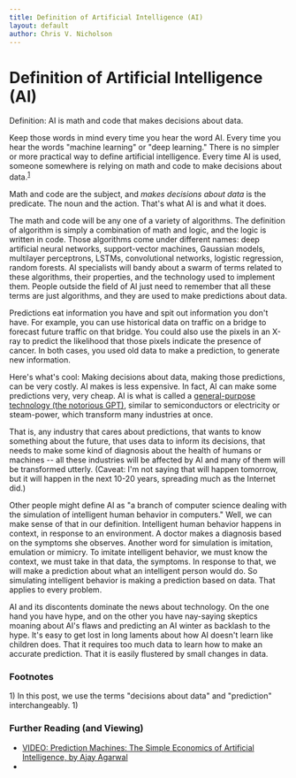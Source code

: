 ```yaml
---
title: Definition of Artificial Intelligence (AI)
layout: default
author: Chris V. Nicholson
---
```


# Definition of Artificial Intelligence (AI)

Definition: AI is math and code that makes decisions about data. 

Keep those words in mind every time you hear the word AI. Every time you hear the words "machine learning" or "deep learning." There is no simpler or more practical way to define artificial intelligence. Every time AI is used, someone somewhere is relying on math and code to make decisions about data.<sup>[1](#one)</sup>  

Math and code are the subject, and *makes decisions about data* is the predicate. The noun and the action. That's what AI is and what it does.

The math and code will be any one of a variety of algorithms. The definition of algorithm is simply a combination of math and logic, and the logic is written in code. Those algorithms come under different names: deep artificial neural networks, support-vector machines, Gaussian models, multilayer perceptrons, LSTMs, convolutional networks, logistic regression, random forests. AI specialists will bandy about a swarm of terms related to these algorithms, their properties, and the technology used to implement them. People outside the field of AI just need to remember that all these terms are just algorithms, and they are used to make predictions about data.

Predictions eat information you have and spit out information you don't have. For example, you can use historical data on traffic on a bridge to forecast future traffic on that bridge. You could also use the pixels in an X-ray to predict the likelihood that those pixels indicate the presence of cancer. In both cases, you used old data to make a prediction, to generate new information. 

Here's what's cool: Making decisions about data, making those predictions, can be very costly. AI makes is less expensive. In fact, AI can make some predictions very, very cheap. AI is what is called a [general-purpose technology (the notorious GPT)](http://www.nyu.edu/econ/user/jovanovi/JovRousseauGPT.pdf), similar to semiconductors or electricity or steam-power, which transform many industries at once.  

That is, any industry that cares about predictions, that wants to know something about the future, that uses data to inform its decisions, that needs to make some kind of diagnosis about the health of humans or machines -- all these industries will be affected by AI and many of them will be transformed utterly. (Caveat: I'm not saying that will happen tomorrow, but it will happen in the next 10-20 years, spreading much as the Internet did.)

Other people might define AI as "a branch of computer science dealing with the simulation of intelligent human behavior in computers." Well, we can make sense of that in our definition. Intelligent human behavior happens in context, in response to an environment. A doctor makes a diagnosis based on the symptoms she observes. Another word for simulation is imitation, emulation or mimicry. To imitate intelligent behavior, we must know the context, we must take in that data, the symptoms. In response to that, we will make a prediction about what an intelligent person would do. So simulating intelligent behavior is making a prediction based on data. That applies to every problem. 

AI and its discontents dominate the news about technology. On the one hand you have hype, and on the other you have nay-saying skeptics moaning about AI's flaws and predicting an AI winter as backlash to the hype. It's easy to get lost in long laments about how AI doesn't learn like children does. That it requires too much data to learn how to make an accurate prediction. That it is easily flustered by small changes in data. 

### Footnotes

<a name="one">1)</a> In this post, we use the terms "decisions about data" and "prediction" interchangeably. 
<a name="two">1)</a> 

### Further Reading (and Viewing)

* [VIDEO: Prediction Machines: The Simple Economics of Artificial Intelligence, by Ajay Agarwal](https://www.youtube.com/watch?reload=9&v=Q4o56nufXTw)
* []()


